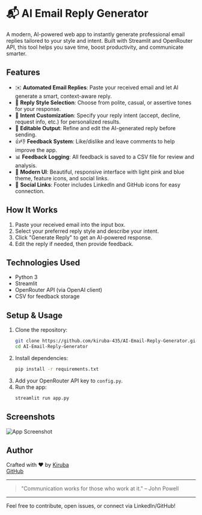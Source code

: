 # 📬 AI Email Reply Generator

A modern, AI-powered web app to instantly generate professional email replies tailored to your style and intent. Built with Streamlit and OpenRouter API, this tool helps you save time, boost productivity, and communicate smarter.

## Features

- ✉️ **Automated Email Replies**: Paste your received email and let AI generate a smart, context-aware reply.
- 🎨 **Reply Style Selection**: Choose from polite, casual, or assertive tones for your response.
- 🎯 **Intent Customization**: Specify your reply intent (accept, decline, request info, etc.) for personalized results.
- 📝 **Editable Output**: Refine and edit the AI-generated reply before sending.
- 👍👎 **Feedback System**: Like/dislike and leave comments to help improve the app.
- 📊 **Feedback Logging**: All feedback is saved to a CSV file for review and analysis.
- 🌈 **Modern UI**: Beautiful, responsive interface with light pink and blue theme, feature icons, and social links.
- 🔗 **Social Links**: Footer includes LinkedIn and GitHub icons for easy connection.

## How It Works

1. Paste your received email into the input box.
2. Select your preferred reply style and describe your intent.
3. Click "Generate Reply" to get an AI-powered response.
4. Edit the reply if needed, then provide feedback.

## Technologies Used

- Python 3
- Streamlit
- OpenRouter API (via OpenAI client)
- CSV for feedback storage

## Setup & Usage

1. Clone the repository:
   ```bash
   git clone https://github.com/kiruba-435/AI-Email-Reply-Generator.git
   cd AI-Email-Reply-Generator
   ```
2. Install dependencies:
   ```bash
   pip install -r requirements.txt
   ```
3. Add your OpenRouter API key to `config.py`.
4. Run the app:
   ```bash
   streamlit run app.py
   ```

## Screenshots

![App Screenshot](https://images.unsplash.com/photo-1461749280684-dccba630e2f6?auto=format&fit=crop&w=1200&q=80)

## Author

Crafted with ❤️ by [Kiruba](https://www.linkedin.com/in/mkiruba435)  
[GitHub](https://github.com/kiruba-435)

---

> "Communication works for those who work at it." – John Powell

---

Feel free to contribute, open issues, or connect via LinkedIn/GitHub!
